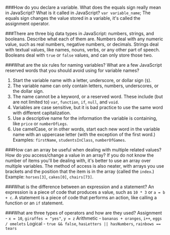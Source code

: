 ###How do you declare a variable. What does the equals sign really mean in JavaScript? What is it called in JavaScript?
`var variable_name`; The equals sign changes the value stored in a variable, it's called the assignment operator.

###There are three big data types in JavaScript: numbers, strings, and booleans. Describe what each of them are.
Numbers deal with any numeric value, such as real numbers, negative numbers, or decimals. Strings deal with textual values, like names, nouns, verbs, or any other part of speech. Booleans deal with `true` or `false` values, and can only store those two.

###What are the six rules for naming variables? What are a few JavaScript reserved words that you should avoid using for variable names?
1. Start the variable name with a letter, underscore, or dollar sign (`$`).
1. The variable name can only contain letters, numbers, underscores, or the dollar sign.
1. The name cannot be a keyword, or a reserved word. These include (but are not limited to) `var`, `function`, `if`, `null`, and `void`.
1. Variables are case sensitive, but it is bad practice to use the same word with different capitalization.
1. Use a descriptive name for the information the variable is containing, like `price` or `numberOfLegs`.
1.  Use camelCase, or in other words, start each new word in the variable name with an uppercase letter (with the exception of the first word.) Examples: `firstName`, `studentsInClass`, `numberOfGames`.

###How can an array be useful when dealing with multiple related values? How do you access/change a value in an array?
If you do not know the number of items you'll be dealing with, it's better to use an array over multiple variables. The method of access is also neater, with arrays you use brackets and the position that the item is in the array (called the `index`.) Example: `horses[3]`, `cakes[0]`, `chairs[73]`.

###What is the difference between an expression and a statement?
An expression is a piece of code that produces a value, such as `10 * 3` or `a = b + c`. A statement is a piece of code that performs an action, like calling a function or an `if` statement.

###What are three types of operators and how are they used?
Assignment - `x = 10`, `giraffes = "yes"`, `y = z`
Arithmetic - `bananas + oranges`, `i++`, `eggs / omelets`
Logical - `true && false`, `hasLetters || hasNumbers`, `rainbows == tears`
